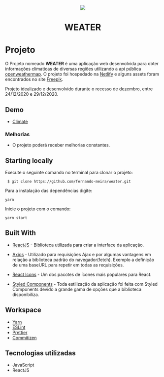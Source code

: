 <div align="center">
  <img src="https://github.com/fernando-meira/weater/blob/master/src/themes/assets/svg/imgReadme.svg" >
</div>

<h1 align="center">WEATER</h1>

# Projeto

O Projeto nomeado **WEATER** é uma aplicação web desenvolvida para obter informações climaticas de diversas regiões utilizando a api pública [openweathermap](https://openweathermap.org/). O projeto foi hospedado na [Netlify](https://www.netlify.com/) e alguns assets foram encontrados no site [Freepik](https://www.freepik.com/).

Projeto idealizado e desenvolvido durante o recesso de dezembro, entre 24/12/2020 e 29/12/2020.

## Demo

- [Climate](http://climated.netlify.app/)

### Melhorias

- O projeto poderá receber melhorias constantes.

## Starting locally

Execute o seguinte comando no terminal para clonar o projeto:

     $ git clone https://github.com/fernando-meira/weater.git

Para a instalação das dependências digite:

    yarn

Inicie o projeto com o comando:

    yarn start

## Built With

- [ReactJS](https://github.com/facebook/react) - Biblioteca utilizada para criar a interface da aplicação.

- [Axios](https://github.com/axios/axios) - Utilizado para requisições Ajax e por algumas vantagens em relação a biblioteca padrão do navegador(fetch). Exemplo a definição de uma baseURL para repetir em todas as requisições.

- [React Icons](https://github.com/react-icons/react-icons) - Um dos pacotes de ícones mais populares para React.
- [Styled Components](https://styled-components.com/) - Toda estilização da aplicação foi feita com Styled Components devido a grande gama de opções que a biblioteca disponibiliza.

## Workspace

- [Yarn](https://yarnpkg.com/)
- [ESLint](https://eslint.org/)
- [Prettier](https://prettier.io/)
- [Commitizen](https://github.com/commitizen/cz-cli)

## Tecnologias utilizadas

- JavaScript
- ReactJS
